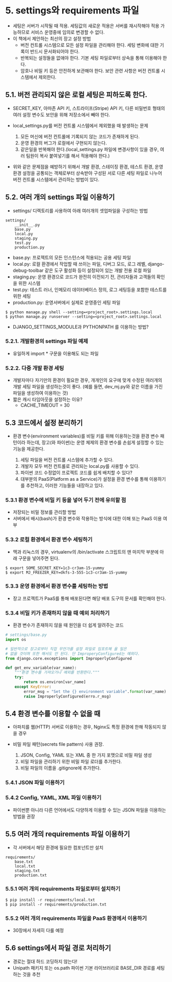 # 5. settings와 requirements 파일
* 세팅은 서버가 시작될 때 적용. 세팅값의 새로운 적용은 서버를 재시작해야 적용 가능하므로 서비스 운영중에 임의로 변경할 수 없다.
* 이 책에서 제안하는 최선의 장고 설정 방법
   
    - 버전 컨트롤 시스템으로 모든 설정 파일을 관리해야 한다. 세팅 변화에 대한 기록이 반드시 문서화되어야 한다.
    - 반복되는 설정들을 없애야 한다. 기본 세팅 파일로부터 상속을 통해 이용해야 한다.
    - 암호나 비밀 키 등은 안전하게 보관해야 한다. 보안 관련 사항은 버전 컨트롤 시스템에서 제외한다.

## 5.1. 버전 관리되지 않은 로컬 세팅은 피하도록 한다.
* SECRET_KEY, 아마존 API 키, 스트라이프(Stripe) API 키, 다른 비밀번호 형태의 여러 설정 변수도 보안을 위해 저장소에서 빼야 한다.
* local_settings.py를 버전 컨트롤 시스템에서 제외했을 때 발생하는 문제

  1. 모든 머신에 버전 컨트롤에 기록되지 않는 코드가 존재하게 된다.
  2. 운영 환경의 버그가 로컬에서 구현되지 않는다.
  3. 같은일을 반복해야 한다.(local_settings.py 파일에 변경사항이 있을 경우, 여러 팀원이 복사 붙여넣기를 해서 적용해야 한다.)
* 위와 같은 문제점을 예방하기 위해서 개발 환경, 스테이징 환경, 테스트 환경, 운영 환경 설정을 공통되는 객체로부터 상속받아 구성된 서로 다른 세팅 파일로 나누어 버전 컨트롤 시스템에서 관리하는 방법이 있다. 

## 5.2. 여러 개의 settings 파일 이용하기
* settings/ 디렉토리를 사용하여 아래 여러개의 셋업파일을 구성하는 방법
~~~
settings/
    __init__.py
    base.py
    local.py
    staging.py
    test.py
    production.py
~~~
* base.py: 프로젝트의 모든 인스턴스에 적용되는 공용 세팅 파일
* local.py: 로컬 환경에서 작업할 때 쓰이는 파일, 디버그 모드, 로그 레벨, django-debug-toolbar 같은 도구 활성화 등이 설정되어 있는 개발 전용 로컬 파일
* staging.py: 운영 환경으로 코드가 완전히 이전되기 전, 관리자들과 고객들의 확인을 위한 시스템
* test.py: 테스트 러너, 인메모리 데이터베이스 정의, 로그 세팅등을 포함한 테스트를 위한 세팅
* production.py: 운영서버에서 실제로 운영중인 세팅 파일

~~~
$ python manage.py shell --setting=<project_root>.settings.local
$ python manage.py runserver --setting=<project_root>.settings.local
~~~

- DJANGO_SETTINGS_MODULE과 PYTHONPATH 를 이용하는 방법?

### 5.2.1. 개발환경의 settings 파일 예제
* 유일하게 import * 구문을 이용해도 되는 파일

### 5.2.2. 다중 개발 환경 세팅
* 개발자마다 자기만의 환경이 필요한 경우, 개개인의 요구에 맞게 수정된 여러개의 개발 세팅 파일을 생성하는것이 좋다. (예를 들면, dev_mj.py와 같은 이름을 가진 파일을 생성하여 이용하는 것)
* 짧은 캐시 타임아웃을 설정하는 이유? 
  - CACHE_TIMEOUT = 30

## 5.3 코드에서 설정 분리하기 
* 환경 변수(environment variables)를 비밀 키를 위해 이용하는것을 환경 변수 패턴이라 하는데, 장고(와 파이썬)는 운영 체제의 환경 변수를 손쉽게 설정할 수 있는 기능을 제공한다.

  1. 세팅 파일을 버전 컨트롤 시스템에 추가할 수 있다.
  2. 개발자 모두 버전 컨트롤로 관리되는 local.py를 사용할 수 있다.
  3. 파이썬 코드 수정없이 프로젝트 코드를 쉽게 배치할 수 있다?
  4. 대부분의 PaaS(Platform as a Service)가 설정을 환경 변수를 통해 이용하기를 추천하고, 이러한 기능들을 내장하고 있다.

### 5.3.1 환경 변수에 비밀 키 등을 넣어 두기 전에 유의할 점
* 저장되는 비밀 정보를 관리할 방법
* 서버에서 배시(bash)가 환경 변수와 작용하는 방식에 대한 이해 또는 PaaS 이용 여부

### 5.3.2 로컬 환경에서 환경 변수 세팅하기
* 맥과 리눅스의 경우, virtualenv의 /bin/activate 스크립트의 맨 마지막 부분에 아래 구문을 넣어주면 된다.
~~~
$ export SOME_SECRET_KEY=1c3-cr3am-15-yummy
$ export MJ_FREEZER_KEY=dkfs-3-555-1c3-cr3am-15-yummy
~~~

### 5.3.3 운영 환경에서 환경 변수를 세팅하는 방법
* 장고 프로젝트가 PaaS를 통해 배포된다면 해당 배포 도구의 문서를 확인해야 한다.

### 5.3.4 비밀 키가 존재하지 않을 때 예외 처리하기
* 환경 변수가 존재하지 않을 때 원인을 더 쉽게 알려주는 코드

```python
# settings/base.py
import os

# 일반적으로 장고로부터 직접 무언가를 설정 파일로 임포트해 올 일은
# 없을 것이며 또한 해서도 안 된다. 단 ImproperyConfigured는 예외다.
from django.core.exceptions import ImproperlyConfigured

def get_env_variable(var_name):
    """환경 변수를 가져오거나 예외를 반환한다."""
    try:
        return os.environ[var_name]
    except KeyError:
        error_msg = "Set the {} environment variable".format(var_name)
        raise ImproperlyConfigured(erro.r_msg)
````

## 5.4 환경 변수를 이용할 수 없을 때
* 아파치를 웹(HTTP) 서버로 이용하는 경우, Nginx도 특정 환경에 한해 작동되지 않을 경우
* 비밀 파일 패턴(secrets file pattern) 사용 권장.
    
    1. JSON, Config, YAML 또는 XML 중 한 가지 포맷으로 비밀 파일 생성
    2. 비밀 파일을 관리하기 위한 비밀 파일 로더를 추가한다.
    3. 비밀 파일의 이름을 .gitignore에 추가한다.

### 5.4.1 JSON 파일 이용하기
### 5.4.2 Config, YAML, XML 파일 이용하기
* 파이썬뿐 아니라 다른 언어에서도 다양하게 이용할 수 있는 JSON 파일을 이용하는 방법을 권장

## 5.5 여러 개의 requirements 파일 이용하기
* 각 서버에서 해당 환경에 필요한 컴포넌트만 설치
~~~
requirements/
    base.txt
    local.txt
    staging.txt
    production.txt
~~~

### 5.5.1 여러 개의 requirements 파일로부터 설치하기
~~~
$ pip install -r requirements/local.txt
$ pip install -r requirements/production.txt
~~~

### 5.5.2 여러 개의 requirements 파일을 PaaS 환경에서 이용하기
* 30장에서 자세히 다룰 예정

## 5.6 settings에서 파일 경로 처리하기
* 경로는 절대 하드 코딩하지 않는다!
* Unipath 패키지 또는 os.path 파이썬 기본 라이브러리로 BASE_DIR 경로를 세팅하는 것을 추천



